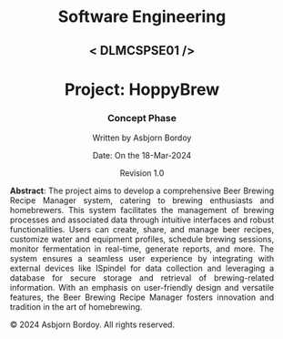 <!DOCTYPE html>
<html lang="en">
<head>
    <meta charset="UTF-8">
    <meta name="viewport" content="width=device-width, initial-scale=1.0">
    <style>
        body {
            text-align: center;
        }
        section {
            max-width: 800px;
            margin: 0 auto;
            text-align: justify;
            padding: 0 20px;
        }
    </style>
</head>
<body>
    <h1>Software Engineering</h1>
    <h2>&lt; DLMCSPSE01 /&gt;</h2>
    <h1>Project: <strong>HoppyBrew</strong></h1>
    <h3>Concept Phase</h3>
    <p>Written by Asbjorn Bordoy</p>
    <p>Date: On the 18-Mar-2024</p>
    <p>Revision 1.0</p>
    <footer>
        <section>
            <p><strong>Abstract</strong>: The project aims to develop a comprehensive Beer Brewing Recipe Manager system, catering to brewing enthusiasts and homebrewers. This system facilitates the management of brewing processes and associated data through intuitive interfaces and robust functionalities. Users can create, share, and manage beer recipes, customize water and equipment profiles, schedule brewing sessions, monitor fermentation in real-time, generate reports, and more. The system ensures a seamless user experience by integrating with external devices like ISpindel for data collection and leveraging a database for secure storage and retrieval of brewing-related information. With an emphasis on user-friendly design and versatile features, the Beer Brewing Recipe Manager fosters innovation and tradition in the art of homebrewing.</p>
            <p>© 2024 Asbjorn Bordoy. All rights reserved.</p>
        </section>
    </footer>
</body>
</html>
